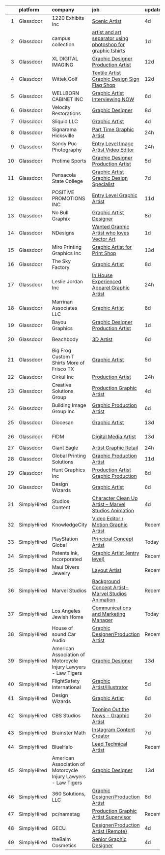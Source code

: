 

|    | platform    | company                                                        | job                                                                                                                                                                                                                                                                                                                                                                                                                                                                                                                                                                                                                                                                                                                                                                                                                                                                                                                                                                     | update_time   | location              |
|---:|:------------|:---------------------------------------------------------------|:------------------------------------------------------------------------------------------------------------------------------------------------------------------------------------------------------------------------------------------------------------------------------------------------------------------------------------------------------------------------------------------------------------------------------------------------------------------------------------------------------------------------------------------------------------------------------------------------------------------------------------------------------------------------------------------------------------------------------------------------------------------------------------------------------------------------------------------------------------------------------------------------------------------------------------------------------------------------|:--------------|:----------------------|
|  1 | Glassdoor   | 1220 Exhibits  Inc                                             | [Scenic Artist](https://www.glassdoor.com/partner/jobListing.htm?pos=105&ao=1110586&s=58&guid=000001823e6f36168959baff56e34af0&src=GD_JOB_AD&t=SR&vt=w&ea=1&cs=1_92955462&cb=1658904852313&jobListingId=1008023121296&cpc=E1C104E4DB0A9973&jrtk=3-0-1g8v6udhjkblg801-1g8v6udi2i3bg800-15527922810f0492--6NYlbfkN0C2ruSLbldHgJRxGqX58M4ekFWuaOJ1Xy3nZgzYPyc2K5DCdI3untnDGzvEr169cKZNgMJW2ztroVJfj03lEsLmzORnLC1o3jre0oAlCk2y7HVDXlcgyXFeh6MGMvw3-WDSZHbEiaj46qFxEGUDuNrlCJBxxVOXR4s51v1ewCrwASw4ewkWnoPMfk9Yo3QkYsG0lEkR2ktZFc4CmhXArCr0uybYpJ0XmHVb2jNQWs_BhCr2NeosvqWHXf8LQDDs4-SjBUKJFT4imWu92TA01v11lxFdYFDs0sXGZ2G61kuRcuIKvcpLX4fceTgw5Q8vY3xGLJB9Y_98sRbTjNS_VFz92GY7jaP5a4WjBaG6X8nQZHyEsLjw38cewRGIPdXXTsKvu0n1OLuRDOlxIjWGz5g-Va9t-FEJA04HcEKwcNbYrwWdw_f-UJPesVl_qlX3dW3lw4TkYqJTTvB7veTwKEYuoEQh2_g_cEAyyu63ne_cPFs3ztpFUKE7a5nRKRLMMzjDEqxrQ6MEgw%3D%3D)                                                                                                    | 4d            | Nashville, TN         |
|  2 | Glassdoor   | campus collection                                              | [artist and art separator using photoshop for graphic tshirts](https://www.glassdoor.com/partner/jobListing.htm?pos=103&ao=1110586&s=58&guid=000001823e6f36168959baff56e34af0&src=GD_JOB_AD&t=SR&vt=w&ea=1&cs=1_ba2fe33e&cb=1658904852313&jobListingId=1008028003637&cpc=AA718BBA0476CE1A&jrtk=3-0-1g8v6udhjkblg801-1g8v6udi2i3bg800-d4018cb8967e7616--6NYlbfkN0D_KRozbKJx95I3LRYgbj09bqBDFeyQG4s8tCOB31p2DKR8OquZkFhYhr6JPNjHJxJXQ1nHWiNwZl0wvBNuGrht47-g3nLNPRRE3RiYdYVj_HHtjqeRQ5wTUEy6vBwOuqC9KdysNXeXV_TdME3z0Qcgsukj1z8Fn4wW69AHHFbK1u6jPXwXNnjLMMUeqU8_-6fcN-cIIDnJvcImx2hEQvNEaqNhkAA-vKTl5Q_UD8Pi3NSuOfjZ3Kf-vLcVQn-QRov1N3GrW3Zw1S2wNGRz01njQhQBpU5qML00NpLFoJxJruXZKrWOdxfcc9RFqmCh4bwOqJfedre6jii651iU7vIU0NfpI6bkk8Wl54vbp5QldeXcjLnBuTd4ZtHv6viFtrOvaRyLYevQRKzy93prVShvmNWG2e8J6ZK50JegnDZWPO-6K-XeJsi9XOTeEizAXRhe_RPuGTcumLEU4DnuIWpJ3GswIk0fUVJlDzh1t2H4e07KWZcYsSgNfQfCb6pJtTATbCakvxOWRQ%3D%3D)                                                     | 1d            | Tuscaloosa, AL        |
|  3 | Glassdoor   | XL DIGITAL IMAGING                                             | [Graphic Designer Production Artist](https://www.glassdoor.com/partner/jobListing.htm?pos=117&ao=1110586&s=58&guid=000001823e6f36168959baff56e34af0&src=GD_JOB_AD&t=SR&vt=w&ea=1&cs=1_282e0a3b&cb=1658904852316&jobListingId=1008005402147&cpc=F0881FB4B112A732&jrtk=3-0-1g8v6udhjkblg801-1g8v6udi2i3bg800-0879dd7db182a19e--6NYlbfkN0CPEiJEzZq4I_K6S6Q9VC1QMfIsI0INZ1UYi7vjgDL48do-bvsq3-GM81kkpvxJBlr2Dr1XOpgQrMJ1O75Q2NGHSCZSJQCmA16Y2qO9eqyn7iI0WtSjTxOz3PkRvBy1vdzXxJ0W-8lX3J2X4Ui8_em1_En00wuKqZ27HdpNPjDkdtLo6AgdXN3JfGFEHoHBxdvrpicLTTk0S983OdtgJQk4cOENchLolEE3JwTEDWzdcLFzeUjZenpgYFa71zzYJbEzGkEkaSPJsDM07DM-GtF4VEKET_9hgGixbzjcU6qeU8YaAS6Ho4zKmzt8s1vpL1c4CPZnQjO8cpahRPZG1ln5tuOJu2kQTJlbi_85NmoI7o0GkjQ1IDTkTWwS-XOqjfU_9NUe-FDUVK9MCWRuCM-YJZTqSADTsa5rfc_OAiRQEWu3yP7dZwpf97MGhCvxF0a401DhXOBu6o5xWOTztIKRuU2T6vzbdksmLX4HUP_FjkyD9oRPId8082cyma6-JNKwtqHDoMhCat5NAscxCacl)                                                                           | 12d           | Dallas, TX            |
|  4 | Glassdoor   | Wittek Golf                                                    | [Textile Artist Graphic Design Sign   Flag Shop](https://www.glassdoor.com/partner/jobListing.htm?pos=107&ao=1110586&s=58&guid=000001823e6f36168959baff56e34af0&src=GD_JOB_AD&t=SR&vt=w&ea=1&cs=1_29ccf2b2&cb=1658904852314&jobListingId=1008005831387&cpc=82ABD2B5CEB98952&jrtk=3-0-1g8v6udhjkblg801-1g8v6udi2i3bg800-992c8723777ec5b9--6NYlbfkN0Af7IH--f52cTUDwFMUanxXcd3NiV5wYJyzlyk1G5yREYcHNsx28vaP4liTQMowwOTqf-Kc5sDHJNBP5Kzoire-XtBzx2UkO3FQlxOWSrJ5L1Zhli1IYJ_z_bRkPwZFVhPCdaTcxDWWq3jbHsMrRu-fwSaRlR4Kp23XxZBbG4Q3-ohDZhSnED3JO-G7Fe4AZ_FIfPB69MndbpT2nPS60gki0G5C9HaXvSOX_QnlrP7bwDkHdpvo7JTBtq7JRZHBpa6taFxkwoqWHIzAPWPbu44YzEQ1mxoXbQpKlG-hECT0tP-efWe7sFDdZI3QSL6Xk7Qf0ZsoZZN_kv_QXOhpjXZktkN_gP3VwXKLUOyuNVCkxqFj1ZTWxymtCqbciVTP67N9nZlh99Y1DHInwATBLarVBrgqee3wqODZbY-ZHI1-kWQGFnEY9JY18nb7Z5Txe4pg0PJ3m5B-jgN15U0N80EcgKegIKYjuOpGIEunUCluxFaFOkG-bUwS71PzajEYWeniXb6Io2Lw_ZkhrYMn8TrWWyDZtm1o6qU%3D)                                                 | 12d           | Elk Grove Village, IL |
|  5 | Glassdoor   | WELLBORN CABINET  INC                                          | [Graphic Artist   Interviewing NOW](https://www.glassdoor.com/partner/jobListing.htm?pos=124&ao=1110586&s=58&guid=000001823e6f36168959baff56e34af0&src=GD_JOB_AD&t=SR&vt=w&ea=1&cs=1_e4f2d441&cb=1658904852317&jobListingId=1008017552221&cpc=9DC6E4D8324653EE&jrtk=3-0-1g8v6udhjkblg801-1g8v6udi2i3bg800-1847472463b781df--6NYlbfkN0AhkjNy_Xj15MaJT8SEVZ_cPLF5-iMt0WSLYnUgPquIKLZkf64LcCBhO6pe0Zxwsq0rnfcOMMPAOY6gpFHejSFos_A6OgFD4Epv7rL0UYgr051P9GyongRzFBdFh3SYtAfD8y0NmFOv44G4sCE4xzsWaLGOJQ25YJOiIhw5bp2r7gOF3HK9pQdhR1fpmSD2NU8oY91EbmJV5vBZCBpdXsQLoPJ_WvSPMMZ7W3ILp2J9GytLallvHEduyQMLIgD6hPV65nbFCNUJ7Yv2zrmwOAGredReDExbgNVJBvdDG6or0300qkgylgJI3S4Qiwd7lG-2x-0rTMowvkYmL9MCjnlodegTItjhJLfii1j0u3eUAboG9zM-JYLtkPz5hwZba1CSVlo4SmwdTbYPwvxhFM937wmG4MRZum8HXqkkYbyWDbr8ORoAUC8czp2DbGIQdTw4KMCIXy-ASZLA35mbXdpHVmifL_nQsLJ_vxJ_WmS6zZgOusq-itdrnAboE-dVUP2IQZ8F-zXQ7Q%3D%3D)                                                                                | 6d            | Ashland, AL           |
|  6 | Glassdoor   | Velocity Restorations                                          | [Graphic Designer](https://www.glassdoor.com/partner/jobListing.htm?pos=126&ao=1110586&s=58&guid=000001823e6f36168959baff56e34af0&src=GD_JOB_AD&t=SR&vt=w&ea=1&cs=1_a6f22306&cb=1658904852317&jobListingId=1008013188084&cpc=C0FAF87ADD587446&jrtk=3-0-1g8v6udhjkblg801-1g8v6udi2i3bg800-718879dd498138ae--6NYlbfkN0AN77IQYG4qNB0SF0w9dx5AeT6p643ab1gAjaH6HGqssSTiJOziOUFQx-rkxQ2Qw5ZqiSzp86OiE4exoQJyMO2XAhdwGS-oqOCs2Pc9WhbFBAFnax7egHdK2Ha3IMrKVKM9fone8Cqh9ipemaNtng3ZfSxjancQh_XMC3MbpMmbdAtvXX8pZwUythVfsb4jJZ9c8ZAbfFfZLHzJgDTy8Osebd2DhpqpVORJbaDeQr-UC11hCQpygVPQKmxSjiwvco9b3OvRl-tXhn2SKILhAU2cy1j674Y9P4uVH6AF_dtRa_RIp4GE1-Iqrj1555ZweVpnPe8ale1mEN5l7oVELL6KSeFT4HxhfAWumn3kALagwfwuaUn6UE8kjutZy5EUwwttfXW4bbk4jEL9mz5utfmYwDdvZTU683Cqi0LRnTCNyXojKara1AKQzWvywjVr7RF0fgCM6WHwVQXzvrOLGheMe__DnSUii9nazAxZZG3a4z4z6YMMDdGDzjwpBNWBjvD2n4-0KNu3s9-QM4W_hHLzaXTAbcS4ODIJ7GsaBUoabym9KtMZ4In20-6tAQMlOCVBz8NXwOoGYk9qL3EvObuJC3CG9hOBo8FxQCZGZWwvwA%3D%3D) | 8d            | Cantonment, FL        |
|  7 | Glassdoor   | Sliquid  LLC                                                   | [Graphic Artist](https://www.glassdoor.com/partner/jobListing.htm?pos=111&ao=1110586&s=58&guid=000001823e6f36168959baff56e34af0&src=GD_JOB_AD&t=SR&vt=w&ea=1&cs=1_ce31d2d5&cb=1658904852315&jobListingId=1008022929441&cpc=4F748F1840550ABC&jrtk=3-0-1g8v6udhjkblg801-1g8v6udi2i3bg800-49c4cd4ee58b5291--6NYlbfkN0AxL4XJCSIpkSFElQoc1KUzmDHVTJiB4qhk3U5zkziJ5O5ZdAoPxm96k4FNah-_rkoB47EePcl73HgMX4DaSvPRfcoDCXeADc75_40atIoZkpNTCI-SrSYYv30JtvxfoJa5kgHsPbEmQm9xe2-lDg0DfBzpb2Q1rWsJ30z-iIgCETE1qxe0yNM0ZOuXiQz3P6wPxgiQXtF8ic02o9GNKoOn7tZ51UNhgZEABKRf0izYlxij0IMaDzENzpasibBPLAfl2VaQsJ9vt1-UMq9vIDROPK08ZdfOuuPBuRZ30uTXpAniqug2XsQ50-xK0_YcBjMJPNjJ2a17RBOvfr_PPaBpE1Aff5olXb2VF7WA5Ca_MO7EJ7nYlqae5WkC4Enl8g2Nul96EuINgMSKKC8Ijv-WIfqpHP-MEd8j0_xSyQjyjoAZydKGt0XWRhQnHiMmnoxaflLbpTJeqDKQ8go-2n3IQTSwY1xe3q1sCnjm1vmbTbhX-GXFuIYY)                                                                                                                               | 4d            | Dallas, TX            |
|  8 | Glassdoor   | Signarama Hicksville                                           | [Part Time Graphic Artist](https://www.glassdoor.com/partner/jobListing.htm?pos=108&ao=1110586&s=58&guid=000001823e6f36168959baff56e34af0&src=GD_JOB_AD&t=SR&vt=w&ea=1&cs=1_ceb062af&cb=1658904852314&jobListingId=1008030878739&cpc=C891152315FA1AD8&jrtk=3-0-1g8v6udhjkblg801-1g8v6udi2i3bg800-c93e7d024d529b50--6NYlbfkN0BHIfC1zsKGIu0R3teaIu8liT7fbRNLaQeDQfcPJweUK9FtGyWMTNeD2LO0WVMMVCNy5aiDBwv7OHdWO0iLy4HsR_uRmgVgAfcclMtNUZL5QOK1eTiWPf3boEF5YrKNm5S1C4I3NBzqQXsPCj0kD1w_6R4GNE5z8Kmnj-IpUhpsCY-3aDWFfuq36sxQ6tUaZDkw69Av_Te7eir51rZVQiCycvhGFoAdr6W5PHvaXNZbN39IHDEMjHc5o7oFhCK7upqnzr15aQ6_mgOk9zQHaJ_3QEGXBuv9iMmKgyVprB6-TX7dziqWL-0K7ZPHy4wZVZRBY9IllNh_3mE3wAiAjPZEz2k6ZkJzWlCp7pAfwVdfxhX7JSJeENvLDf8KATtO1UBghWqsEpn4u9U4n1qwOnV3PicVzgaiti9wG5a8IOz6KnUQNW5GUcg0HpREOqmNRzqPF6et-kP3-56OcVA6O_oZIppB3V-3Eet6rUHNRJoMh2LLz4fLzANgDWGfkBEPlcc%3D)                                                                                                       | 24h           | Hicksville, NY        |
|  9 | Glassdoor   | Sandy Puc  Photography                                         | [Entry Level Image Artist Video Editor](https://www.glassdoor.com/partner/jobListing.htm?pos=130&ao=1110586&s=58&guid=000001823e6f36168959baff56e34af0&src=GD_JOB_AD&t=SR&vt=w&ea=1&cs=1_d7e3d096&cb=1658904852318&jobListingId=1008031542121&cpc=292036AD7E8A5303&jrtk=3-0-1g8v6udhjkblg801-1g8v6udi2i3bg800-fee11a9c34a0b340--6NYlbfkN0Bed-euLgi4kzUR4mhsgCGb-FqAb698fJtRsaZ5OcdCCGRWqDQmMldGfUy6X2u_qShbxITICLrFC34i3N5c6l1khGdgI8XyNf9d6aTJbdpHW6KXruh36LERFdZOrOMtMnCbBtSrDFqd3mskHXOaeWGXCEGyb-Hc9j-Pdr6OHPo2OgV3_5AscElHLAhT9UoZBl-RdjLrvkhq75YaDn9wnDjHe5AFYJJATTy9HPDpTu7BezXadxWz9bK8o-KGXa_BWqx3KOLKGnum2GjMCFeA9aSBtb57IR4RQKuaoFQ9cm5dSwHe3DIGOR2BM23iVPjeiiYNuKt0j_IVtPsEKrX9pj9BBM56HKlo71tWBxSENtEtxcNfLwgrtZtcA9OwdAQPyyLWqBJF9iNKIkscl-xprREbDLDtbhA1MvKzArRgjZ_ow3AaUBJUZMS04cS3F36qGBTVfyyuIBCjeDp5lofbXimFnd0v5bvew3F7FBF-lXTw_YejyMARmRVAP3eb8Ic6DeQ%3D)                                                                                          | 24h           | Littleton, CO         |
| 10 | Glassdoor   | Protime Sports                                                 | [Graphic Designer Production Artist](https://www.glassdoor.com/partner/jobListing.htm?pos=115&ao=1110586&s=58&guid=000001823e6f36168959baff56e34af0&src=GD_JOB_AD&t=SR&vt=w&ea=1&cs=1_0467bc07&cb=1658904852315&jobListingId=1008020644097&cpc=A0637F14311B9419&jrtk=3-0-1g8v6udhjkblg801-1g8v6udi2i3bg800-00b6188497aa4cc8--6NYlbfkN0CwiEwbdmvrVHvHW9d9F7SLtR4mLhmH1TiQoWvCTvHixmtSb8Z0WEK163ntr0nASGL_3cy9EsOlYaKnkUuzWlFS9tZ4AhvxdTRGqHeDHsVBef5n3ZXfzk5qIW1FWT3XF1scCRN63PjpAeJ-QmwnmWYXuT8DkwcE3NA_MLZ2DichtE8urJGhsO_TxswY32EmDBSvj2F_xOqRFSlJOq96kkCnglr9E1ZKc138-0f7dqwWmC4LBWJ1ePmn-pyVkG9FvxkC6VztEO9vzyxWZe8LOuRyLVpbWgj7KHq468NGjvM4P8zORRDFmoAllDUFAQt5VuTPl-hYG-5aZtiDEmKJzrksr9jMFT9utMaYU48HSWnPXZS6BKUuHqsQCRQOy0eY3EiqCuHe3jxNh4Bp5zl8EcC5nF4Uy1tAqmR4mAMIb2G3Rp2YMh0INgBYtsuAL2OK22QpstMf_Xyfr90TIv6-R0P8MmjsjqhrzWrfVNeK6x24wCQWObY64xt7Z6MEVNEn9sU9HDEL_otaVg%3D%3D)                                                                               | 5d            | Seattle, WA           |
| 11 | Glassdoor   | Pensacola State College                                        | [Graphic Artist   Graphic Design Specialist](https://www.glassdoor.com/partner/jobListing.htm?pos=112&ao=1110586&s=58&guid=000001823e6f36168959baff56e34af0&src=GD_JOB_AD&t=SR&vt=w&ea=1&cs=1_11a15b8d&cb=1658904852315&jobListingId=1008014269685&cpc=0C1A14C72F2C651E&jrtk=3-0-1g8v6udhjkblg801-1g8v6udi2i3bg800-f0a499c2a47508f8--6NYlbfkN0BrQ8kbDnA2Z24IGF5ZG6_ba3EmzzgM2IByfSEm5EJYdRvdefjw2PHzO3jIGd80qrPymbHMT2xt26xqXg161hnhkti5W8F64xMTWgUKiuaIhZ9uaed2qMO7ctb3qkPBnA_0fHMXGzXX9kVtfekH3bd9gra8Ck6AcIO6Yn0-Sk9Na_nh6KekC0NEJyFfEKPSt8vrgGVg1qmnvZscUdEaWNgfn2151vNYxHUyRmP2YIWaXl3nMVjHKZ-KMjNu21sQiLvNzlwhlYebXlwgvKTL9HZq8_3KX8BuI6c-CdFmwfkZsOkdZFL8y-tSyXC6uofGQ1L4kDXVZU0HtTX2vcZ2M-Q1kxkDGrFGvYUlF018Y8r4ThkU-xhIXMH5nnLNAI5GQgLrOTu_MHNuAdc2r3x2ATFukGOvVYTZOqSxLAhi5TLw6poLxOHqQkD_7efqWX6J6_myIdd9XWkeLoHG2imjIcoyJ3NXVd41HahIiVbnYvhpqtpDqWK3kneJN0R5hGfp_qyyOzk1dQNeda32ciPA55LB1uaGys-LBkc%3D)                                                     | 7d            | Pensacola, FL         |
| 12 | Glassdoor   | POSITIVE PROMOTIONS INC                                        | [Entry Level Graphic Artist](https://www.glassdoor.com/partner/jobListing.htm?pos=114&ao=1110586&s=58&guid=000001823e6f36168959baff56e34af0&src=GD_JOB_AD&t=SR&vt=w&ea=1&cs=1_629360e9&cb=1658904852315&jobListingId=1008008432789&cpc=FF950A86FEA5DF54&jrtk=3-0-1g8v6udhjkblg801-1g8v6udi2i3bg800-98b47749266ed3dc--6NYlbfkN0BxkLIcfe0oqaYINownie861a0BJtkzmJW-WyGv8J0JYLPI_pkCjhnMU2Sahv1K28tUy9OoKNHnn_mzEpIJ1ihvUIFFwpimNg8RAwffIBIg8QHjMblIN2KKLIvsHVW-qDud3XsDEpPRfXwXkVIrxTj7pZAuN6-DFQNeXQ4AzUle0ydCJGPmBxMIK6VFk5NWnXuYuxehjmvalClSN4zAxieUM4-4diYtRvDDbAakUqYgOGwX5sL4pjkDqHZdtXwwlin8UB2yYbRTR_u-o6pZe1McKB1NDU736_qDEF09d3NwlAzEVcCkrARKYHdj6LJGGCZjWLGzPYmPH_bP4xcdLvhF-TIsMSbJkZ-_oE9_0Yg3X3WAuLHl0nFoE2o8rKzlqbODYNaRa05FS5rdpb9eUgkqo5DaEMGeOhs61E_iTCc866atEsepcMW7p6Qz8CW7HLL2g9--o1RaFmrybCEAZkxyuECYO5sE67_j14r0GFfs0KBBkdvwIFti2_Mokf-5zwx4bdW9s3Sqyg%3D%3D)                                                                                       | 11d           | Hauppauge, NY         |
| 13 | Glassdoor   | No Bull Graphix                                                | [Graphic Artist Designer](https://www.glassdoor.com/partner/jobListing.htm?pos=121&ao=1110586&s=58&guid=000001823e6f36168959baff56e34af0&src=GD_JOB_AD&t=SR&vt=w&ea=1&cs=1_4fc0cb31&cb=1658904852317&jobListingId=1008013155811&cpc=71D4EE06E32D485A&jrtk=3-0-1g8v6udhjkblg801-1g8v6udi2i3bg800-9280b467050f7008--6NYlbfkN0DdNONLqhA8z6QrX6vw37qu8cGScUjPKwqVQr3YAsb4-4kNYp2ihaw9pBTfR2Pr2sOjS3SbW9jIWRlbSodcjy2t83u5O3sx0CEEPNChaDPmX3BWGu-dPAMc1e2b03vahfsbiIjslEMBDhVUpUEvOAimc2ly-RhUZVTfzVinDTToCsPIgaH4_M73nQuWTWTXsk9yvuib8xNdtjFwnGzpXg_YiMJJtVDTbzDKyeTe049mLr400hkuKCQMbwow9RJyxxux11l5WI4s7VdCLnMzY2-5_fiSJo8l95ePdj-fX0Ih8ujJys-MTeuPiFvVHIjbNfI1A18bIyZsKxyC_EnW3BGAVrHgWJf6aH6tcZpuM1mmc6hfPbxk2sI8PV_buKiLOw75U4HJea2uX452WKp8qj1kAXLinoVXbLF3FddQM2mqiFvrVTlLqy8by7thwNcPETYI2kk0qoeputEgzONkqlw_QyRYnjBdlaifK-qDp71za0czm6uG6sOFeJEbwgYXf6g%3D)                                                                                                        | 8d            | Pinconning, MI        |
| 14 | Glassdoor   | NDesigns                                                       | [Wanted  Graphic Artist who loves Vector Art ](https://www.glassdoor.com/partner/jobListing.htm?pos=109&ao=1110586&s=58&guid=000001823e6f36168959baff56e34af0&src=GD_JOB_AD&t=SR&vt=w&ea=1&cs=1_b7234a81&cb=1658904852314&jobListingId=1008029027241&cpc=87A0A889578C8297&jrtk=3-0-1g8v6udhjkblg801-1g8v6udi2i3bg800-01ac7299bbf39c59--6NYlbfkN0CKNvdBtBh9SnuMcnkEvhJOJZTsmZHyY3ybnWicrfIHv2ctrShcr292ywjOo4MEJ9w4LDbovMi0cXseOAAd1GZ8-iBhoyRdUrsheRRsQ6QGixFEFLWYOGQR7hJWWUblkmmcLTrrRkMAZzjVIcZKoKnGymPPD6RZmleFwERLGWW_nNbdnwhNRPOZWXAUbLzqOIUdN4RqutSTKOx87Zfg6Pbui83EC6-KsaZfKzMJ0rd3B4pLyHJ0cq0z_-cBqwKFnoEFnkTr00zcwi7-s7Tb_3hWnH4zLvoPDzGx3cQqaGkkm5LMgnpDGZ1c4VX-gkoFNE5BhwhIXVdmq_5ZPT4vZG-HnrBrhRKoun3R0EWMe20wuA0FHwMkG4MNW8wtbgUEkq80n-Kwqygexwwh89s9kAordpOoUT4mxykFJ5WTkrmGFvZKFWLcRiIe8N8FB629ko6YWV_8sNh40PJJXZ3nyO6ihYbDVsH0kguI7Mm6sc-JwhFp6lv831gWa__F5XQMlQs%3D)                                                                                   | 1d            | Fayetteville, TN      |
| 15 | Glassdoor   | Miro Printing   Graphics  Inc                                  | [Graphic Artist for Print Shop](https://www.glassdoor.com/partner/jobListing.htm?pos=125&ao=1110586&s=58&guid=000001823e6f36168959baff56e34af0&src=GD_JOB_AD&t=SR&vt=w&ea=1&cs=1_cb4edd41&cb=1658904852317&jobListingId=1008003854812&cpc=8A48E7D5890B96AC&jrtk=3-0-1g8v6udhjkblg801-1g8v6udi2i3bg800-9b308361880fb345--6NYlbfkN0ASengVqiwM8dEeVIsxgwk2tMAcv6wZZlNtE4BYC8cWqI6DIh6MAS-gLEo-FOBTI0tFhbI4F9yYG9mKyL2iDnwPhnqAYNQJLYF7QMq90shvXZ-DgfrzRnkD3Uvq_THNZlJlqf7YZ9voPiC-oenKZxvj0YsvpjqHjQnOk8G0A0jto5Apq6n4AACle8DbCx7_hDJe3w4Vpq3DRMrSpCJpLGXfM-S1jruGsK5hYImtv3flukICb_w2gL7hsDk-tEw9g9hm-QvHoK_4cC5OfHPSOCQ-TilzOKmhyrDqYp8UcFie-LGp6_54H-uHYbNXLoYWHjhr9V2ipvuXkSb1v8BvhhK355CbEGrkFdGK6_E1SYYoG28XA4ZO7V6d2T-PdTULIbAC2j39SCWXZVLpP4DK-JRF6mNOdPrh9OxvoGZjwlwQAN4pgRpGkHC4WkpVhKzry9nxTOeIcgXNMpZQi4vm_uUQmBM817_0Nv81xraGuo0nexZSVxDdQi7QLTyaMD28ZO3eKbxb0ul4pA%3D%3D)                                                                                    | 13d           | Hackensack, NJ        |
| 16 | Glassdoor   | The Sky Factory                                                | [Graphic Artist](https://www.glassdoor.com/partner/jobListing.htm?pos=104&ao=1110586&s=58&guid=000001823e6f36168959baff56e34af0&src=GD_JOB_AD&t=SR&vt=w&ea=1&cs=1_4485c893&cb=1658904852313&jobListingId=1008012115810&cpc=8638028904E281F4&jrtk=3-0-1g8v6udhjkblg801-1g8v6udi2i3bg800-a8fdf294f412da8f--6NYlbfkN0DAwgduWqBP7ymGN-lTADpinz2i-23XbRAyg5ywqS-MDfYRIU0B2snNffV8zPMQCFOZ0MTHs0A7nnEaV8Ga8q_wflRm0RZO1nrMvg8SvKunCLEycFigDJzZfxZwP0_gCkx2HGyx2T8eL3q4LFQAj4e2yXr80ACd2HnLvr3huSOpUimef9Pp0o4pVsU9ocDHI-7rU3UtVlDTcSZXhvrFatS82xn38GjGEWGr8dYR6XuWKQIDXV9mA_AICHt9oSCET_wtH_lSU_cME584A40ZGZPdDIZUME5deqQlnYsH4njI6jqEzz9u9fLcmhjerA3e6UgYUvJUgeEZ4gTJR-LUvMduWMU-B3qvsDR6u-exJOjI4FpL6fqaTlBC6vzg6Z1_WeGfKFA2BQwdBFtmDX3LZivLEF1Xv5rw8AdlWCdrXOBZS5We_yS7ufiCJvK_jBenDcfCC6vPe6q4JJ_87JV-ImSowiIh3MOJGdPiPeUehNPwwDLVV_ZzG2ceP2CDGhHlkbM%3D)                                                                                                                 | 8d            | Fairfield, IA         |
| 17 | Glassdoor   | Leslie Jordan  Inc                                             | [In House Experienced Apparel Graphic Artist](https://www.glassdoor.com/partner/jobListing.htm?pos=113&ao=1110586&s=58&guid=000001823e6f36168959baff56e34af0&src=GD_JOB_AD&t=SR&vt=w&ea=1&cs=1_fdb07b64&cb=1658904852315&jobListingId=1008031977354&cpc=9C4F014304452074&jrtk=3-0-1g8v6udhjkblg801-1g8v6udi2i3bg800-3c8ebc2fe45341fd--6NYlbfkN0BjoK_QC2S_YpBDi5nZ4ph4_ooB1vUlE0YOD884yhZ5WrrFWwyUlQnClRwg1ByDlVDosu1O1z2OJii9H_oZtDksFDYQMy3HMMhHQ5WLM2mW7m3Mdhxfk5H-r1B3FaoUzSXxv9_isEVoZT501XpptOAWjayWXyvm9YaqXWD3ENUddIbMnObRRf1dT7Gcv19MT2w0xvruoZTOmo6_KgvgwhOWc5m8AYDqKeD5sJt_CjGNHIa39HwiCe9HiebRHXpgwSJO2uRvYuAfXuqG5XrppgFn9Z70RgwmZgUdtvkr5tcdd9ggLcAGPMFyKDSXPNsc1fg3Io7Kwrk5EwL8xa3g9UkvlRnP4_2OzLZg-TpnnXxdI0rGvsTFF3YP3MMItVvb7yzC4VXz7hNl91Nq6DzDaWf9TcAk1COiixWyCY2ZZt1dijBPGScw8UY4jQTRn2jG1Y8x7VgAeW0mtqj22XU1utvAQQO06s_xQb8mLS-zKyaGaXn6o-We8cVUBPisqlnwSWg%3D)                                                                                    | 24h           | Portland, OR          |
| 18 | Glassdoor   | Marrinan   Associates  LLC                                     | [Graphic Artist](https://www.glassdoor.com/partner/jobListing.htm?pos=102&ao=1110586&s=58&guid=000001823e6f36168959baff56e34af0&src=GD_JOB_AD&t=SR&vt=w&ea=1&cs=1_3e753dae&cb=1658904852313&jobListingId=1008012020160&cpc=2C031D2D3FF29DE7&jrtk=3-0-1g8v6udhjkblg801-1g8v6udi2i3bg800-d0d3145089aec4e2--6NYlbfkN0DzaDHVbxJ-LJZej0v9fk4K-FwNocoxjQ_zxp68kPBvcgR9UG8IK_m_cyK7bRibnjp2ZeZUK7QwJwDsLm-I7t4pQC942T1US4nsZiv1UkpE5yWyI44klmBesQxSm8EyHN-tlhE2QJaoO_1-1QZVqzIvIo-NqbOSGGZYATFrEbFbzGARjqiOJyO00RW8TmvCwvuhofXj7YhYGkIx7NCVslQ8gGLAWynDsuRMCP2W-8LWH-QvHzoZiH_BqAHODWmB4Usut7N0OBqU31Qj_TJADxrauwsTgO4eTvmR5xMYkQet-k2H590tMdVX-tuQ3Y3IKxyMslqkI2IUGG0A0uIrp6OlBhsk0FNN6lbrg30N8LlxQGdxZnYBtLUZ5FoKLa2PFmShlNHEHUu3u0w8XNZd3Y8b5GUTBAKnPMMVEjHoILY6LZuXuynpXFiCSDILDlHkCBCCBWlZrVciX0T6WdF0h8nyvy1IiRndO_hCI87wDbYVaiTacbVLJUwrjdrQ2p-SksI%3D)                                                                                                                 | 8d            | North Kingstown, RI   |
| 19 | Glassdoor   | Bayou Graphics                                                 | [Graphic Designer Production Artist](https://www.glassdoor.com/partner/jobListing.htm?pos=127&ao=1110586&s=58&guid=000001823e6f36168959baff56e34af0&src=GD_JOB_AD&t=SR&vt=w&ea=1&cs=1_fa922712&cb=1658904852317&jobListingId=1008029152742&cpc=C19BE7EA145E205E&jrtk=3-0-1g8v6udhjkblg801-1g8v6udi2i3bg800-2a3747a287e42025--6NYlbfkN0ACTeRvGRFS6hadW-07x_K1RnsIE8OdH4tufuZ5eRAiXjEXEFX9SmNewjNiA0gz2ThUVXboBL-bOK9CYFdIvOdFFp9SORxUDi3IaSLbVFn-_jWwS2ZuOuZH1MmuqWT9ucLvrFgRTQqqVV__u_4GT89FEB68cKsp406YUpEFmcBtAxZlLM1gStfF0bzorfMYYYfQjFQ0zYUBQKC9mWWaUVSb7P-Kp_oAVSCKpxwf0-x8DilsuR9XJSb16srlfHuOyJv_bWqPgRRUvEL3VNxtz7RbSC2SgdPAg9UIPIkhOAnirtUqQz-a_N2zzGoLoegsDpCXPtRFohO_IM7mV9IYHLJfjzDJbin6b382Ozt6T1mXVi7_-uDBYKngl3318E66DVpl9JdKDP3V1brq87CkVOuXF99ZuRwO8hTrUdcdS5_BuadIs7ac-pClIfxNOYsSkvFbs7DMAkW9ZMrmJJb4h9ln_83MPfRf1xYvp36W550qJ5H6Fes7HSul6Lfs8i63vgk%3D)                                                                                             | 1d            | Houston, TX           |
| 20 | Glassdoor   | Beachbody                                                      | [3D Artist](https://www.glassdoor.com/partner/jobListing.htm?pos=120&ao=1110586&s=58&guid=000001823e6f36168959baff56e34af0&src=GD_JOB_AD&t=SR&vt=w&ea=1&cs=1_62fce758&cb=1658904852316&jobListingId=1008017613559&cpc=9C2286EA3771AAF6&jrtk=3-0-1g8v6udhjkblg801-1g8v6udi2i3bg800-97948771769694eb--6NYlbfkN0Al2hlF_s5GYOO9nq8WXaG6bym1zLAFkgBiQUiSvvwQ1eB6-y51zXSOiv4jFipYNEk3o6xb7vYLb3xPtH5GNMOT2t1k4NcIqnDUKxKHUJlCrf2FMy-tgKmoKFdjlzPrt7mb-E3DBigtVTo9RI2zhp5w0Y9b1GedRam6Uz0fYj2n3OXFO0L18AQHZXw6Ui1l-84HQmH-R6VXrfn49-20KTSVeBNPE0kMVsJYN8QJOBnPpjk7lz-NjC66EQJoApD2IyPLfSkkMx1USILOnKz1CJme3Sxjre92vanS1OFan7vOuHNtWfQN9Q8JPGw0sZlHtngUFFDEeogchbIQMAUkXEHpXbE80l-3_Jw2bQLcWzg2rRn9LuzBGoymA-Hap85UgAQ2Pz9mxrLyTN9vlXOiFghxIVU-dEd2SLn_Mc_JV9I--93QNoaG9V5DsDbq4sYQL7NWXGevsxv_z-pbqSeLDQ0PWun0Z2qlXvdKTecLJS5uyg%3D%3D)                                                                                                                                        | 6d            | Van Nuys, CA          |
| 21 | Glassdoor   | Big Frog Custom T Shirts   More of Frisco  TX                  | [Graphic Artist](https://www.glassdoor.com/partner/jobListing.htm?pos=118&ao=1110586&s=58&guid=000001823e6f36168959baff56e34af0&src=GD_JOB_AD&t=SR&vt=w&ea=1&cs=1_862cb4e9&cb=1658904852316&jobListingId=1008019815158&cpc=280AB1FAEDD8D536&jrtk=3-0-1g8v6udhjkblg801-1g8v6udi2i3bg800-247dde80f9cb8d9d--6NYlbfkN0BbEMRzxOAj7U_Km12dvMdOEaGriC2aJmzcsxZ0lI8PoDqpTS3i7nQT76Ns5hc5v-2F8sg72g5vT111xF1Q-AC8I9lQp-RFIwszoDOWnsrAohromd7fuuS6u_F9NYYsWbWzEwNdKB7M8-cPczDWjGI6ZraeDWWB6Wegv9aUT1h3YBHNIU990MU3SZY4DNCS5_RnkaVaH4B3gxzbmI8ajYUG5zWgbMmwZpYMxIXSw420ezBh5zqF9iBx18lY04_yfT7LnxkkdFDnosI711xcM2evE6ReCVCGgzITGKtNpxT3-B0ZD9aeQqqapoMp3JoKaGilWMHCwKGHnJC7UiWBsnIVPohMyE68wOzkMyNgCdNXQSIjcgt12ugB0a8XJwvxz1ojEdxOPBErRdfRq86BM87NmrV44-lVOaNRkFr_Ef3nRCN7Eo7WcH-vfCWqojiNKfflzJoLXnKa4GboBsfpODog69YDXI02S9cNmYm750NyQYkpWrw-zC7f)                                                                                                                               | 5d            | Frisco, TX            |
| 22 | Glassdoor   | Cirkul  Inc                                                    | [Production Artist](https://www.glassdoor.com/partner/jobListing.htm?pos=106&ao=1110586&s=58&guid=000001823e6f36168959baff56e34af0&src=GD_JOB_AD&t=SR&vt=w&ea=1&cs=1_cfcc1fad&cb=1658904852313&jobListingId=1008030718496&cpc=6193B0C32834B022&jrtk=3-0-1g8v6udhjkblg801-1g8v6udi2i3bg800-613874d8bc880af5--6NYlbfkN0DMiFM2DFaCxWVgUXAQeV1PT-6RmaTIEUC9UBgdAka0fVNoudSQ7Q9QYMuMUr5ZY1OUaM8KtYv1sgP6GvhTLLDgQ1hJqG2D9fNjuOBM2L74N6auyLrHDvOI3KceH00bC3y8-V-0fxT4dagTlO0PkaURc0vhbz3VKKBxKPmjI7K6cQJpSIj-4iQdXzgMiqUALgM0NbLO3gDoKkwQgFgHcaQkUv6vA8Us5ouKRTquDnSFQR1nDe1pYlq_7X79C2YrMAwRKjPWYgzmk57roLwi1-DwVrie5YXMZcOydtZ27REl0xjAJkpOW0bTsyljRfZVlEs8HEvBzZzvvsQr2i2AQSo8XYlxTlUk3V9gCcJP7rW5FB2s2APyVjdE1ktTBl4Jx7beOHyRJqR3aF1T3qoUEOxj20uYKYqDfD25nRsYx6HNww3efnuKfGaoz2gwYo2Uhw8sXhHfStdm8B7MFluesBpQHOW4pVjUuA_A4tZZdp1XWW5SmlRzwB8CRMrjZ8uPa04%3D)                                                                                                              | 24h           | Tampa, FL             |
| 23 | Glassdoor   | Creative Solutions Group                                       | [Production Graphic Artist](https://www.glassdoor.com/partner/jobListing.htm?pos=119&ao=1110586&s=58&guid=000001823e6f36168959baff56e34af0&src=GD_JOB_AD&t=SR&vt=w&ea=1&cs=1_01e9ba0c&cb=1658904852316&jobListingId=1008023261017&cpc=01657B10174A43CF&jrtk=3-0-1g8v6udhjkblg801-1g8v6udi2i3bg800-6dc99ccb22c31cfa--6NYlbfkN0DdLn5tXN_RiyJSiFodarGZFJKa8s6F6AK0THPBWp05MQAviCpm5lNzACRcHVgwZNRBQT2eJY8-Lsdzjd_hzgdg6ELAOAAMLrEWX_v5T-PgpcOCSJ5QzTR3UlCPFtf-knWHPgitqel6I2p0LyP3YJKgkjrgpwDTWV3oMGKGEaeyAMVVJ4PRugzppO30qDCYdZmBwj6JyUa97VBMSkFcUL_TfcuAIr7eSEEUfgPoXeoYZnLtf_F0wIp4m4wQeh6vTg3wAGjKGnRIM0dkHobkIWA7LwMvPpqfic3AkvKCzEvAb1SP4kBpMfyHS6nxET83Pb38WuY33nR_adQpZG5j9rroNTuU1gPqjGiIEx2u5Vhr-JgQGdglbwkU4nci1q6kS4wVzUb_oUQQIM-JvynuheQ0UDnViNnGWOMR0f9-M59DzW8pl8yvkOfod76TyoZpV41W1eXdc-M88m7mXTdP3E2VQ8crzzMpP5L-QBmhPzpkQYOigBf_jAwG6IRxXMbkAzoSoPwEOI7nlw%3D%3D)                                                                                        | 4d            | Clawson, MI           |
| 24 | Glassdoor   | Building Image Group  Inc                                      | [Graphic Production Artist](https://www.glassdoor.com/partner/jobListing.htm?pos=122&ao=1110586&s=58&guid=000001823e6f36168959baff56e34af0&src=GD_JOB_AD&t=SR&vt=w&ea=1&cs=1_e370ced2&cb=1658904852317&jobListingId=1008017841398&cpc=F4EED0218A761C36&jrtk=3-0-1g8v6udhjkblg801-1g8v6udi2i3bg800-703075e7c0f4a9d8--6NYlbfkN0BJ8cQ5ake6AjiXrQjmL-HisxaslZenJY6qKns1Y1ZOjcfShxPZoR3w2L_-XT_9cmHqvC_rGrpHdul6qfKTBV1udzIn2oAaX4MvYoiYX7CuyYznB6Zsmg_6DKcS3LLdVH4kzWcd6LdIYBHjVSOCCTJ15abEDSUc1al4ktiTS4hFsLVWLQdNAe1yMEL88_S--df49d7uvv-bfeSPOKM6xCmDsIETrt1P16ErMhoGJea2c2nvmYFa4zxR4sLnvWm_YIw_ao6Wr7jLoL8RP-_8dz_zhghHbMnr55TNDKkpV6RWnO58h0a7IJJOsQJcVB5TU7mZRGeIzSEfPVou0dcu_G4dSF8CeIwOFM-Wbx-Fs_1MWIoWzfo5mmaNPxXcEfmixX_wTm6GpT22Q2SlgaqXDHrMNbZ8XuV4JHqUPnvnmKV9hDBd10Xrzd01pspS7NRCHHJUqpTTcRyx14kBX58PZ2Efj7KWKXGv6l8daWnPUkjM3lKu4209UmGc9lr7P5upB525qvWjIo5PRw%3D%3D)                                                                                        | 6d            | Austin, TX            |
| 25 | Glassdoor   | Diocesan                                                       | [Graphic Artist](https://www.glassdoor.com/partner/jobListing.htm?pos=116&ao=1110586&s=58&guid=000001823e6f36168959baff56e34af0&src=GD_JOB_AD&t=SR&vt=w&ea=1&cs=1_585055e4&cb=1658904852316&jobListingId=1008002774434&cpc=275B60D2C545FCD5&jrtk=3-0-1g8v6udhjkblg801-1g8v6udi2i3bg800-d377e8cf9bbbbaa5--6NYlbfkN0DRxgH6faVpfnP0KSDHCWxWsaqr2kS3YdhrKzS1fmHZ_NHE3PbRvVKj3hY3k72ItWG-fjcFju0VrlnALBQI9-v8oc2d3mk3B3Fe5Mutc-8MBZWrKTMExkYMUjMvaPqHBpfw8WxXShq9YRxLiya8sJZzE-naGCgVxuH8LEKE5mWJrYe-XH51AU71fs6UpYIckRJSNZ3h6rrd-ZyJzvhryCWGuFXLZNfTw3OTHTKpl14fHfy53CQ2gzJYYnTI6yhP6zZ6xz2KNdT3xVBHtqcSb8oyEM1XK29WKVU-XgRn3aXi-DTTkxIDO2aoNDxZQAaQ_JtxTqJ-7-8lZhhEDYO9I_4LhcUh6ZxWDfLyqqLt3Edg2d-344y9zj-rDG8F-AtLodHhc2BtxH410aJAuEV6Bf-hMX6IDxFN7bs0of14tqGiF6JfiXZ_p9VoJCULvngtqFnYwgyUJSVq7URlEPKjjIgCWeRjU9XYTIDvmybNAZxHS6KMB0rRivFt)                                                                                                                               | 13d           | Byron Center, MI      |
| 26 | Glassdoor   | FIDM                                                           | [Digital Media Artist](https://www.glassdoor.com/partner/jobListing.htm?pos=128&ao=1110586&s=58&guid=000001823e6f36168959baff56e34af0&src=GD_JOB_AD&t=SR&vt=w&ea=1&cs=1_2f179684&cb=1658904852317&jobListingId=1008003560428&cpc=BAEB662971763A76&jrtk=3-0-1g8v6udhjkblg801-1g8v6udi2i3bg800-4c5ff9867d3ab365--6NYlbfkN0Dc0CgG2Cm2ySjJ5YAFEHXV3iASNTxYDjaQJSn4jCgJiF7YxzzumGSs8nPawNVQjfQZnPhUrKwSRYdww_wuAo7FjhlCNLnYwfkYuTknnzYXSKWuDwAqNYlHy4eLESAhxK0A1SwtB9zTE6HYecq9l7K2kdVxryzixQNMKTVyLRXST9IpOElGsisfZlw14hcEvTcsrWzIU3eDp-huYrKlY97c2KMf3aNJ3g5hZNV9fK1jwBPpnx7SZBxdAxqdaAPhlKxBS1-rQxOhNv5HAN5LiHZ5AG5TajmBe9yYI0LJILvQ4_jvymLgljfEI61mznJpRQIUh9Tbw6oVQgFckyeZQC67Qo0a4AyVv58DuHsD_DKO5j1rFCR1dx9Scxp0Lpr3n7_-f4EWHuFCij51edjglF0UR_HkYYBgcQdYuMbH---IcGRj-ZaWHl_wTCduQsDCCWP-9Z1ixBnkRuSsmWmryIlpStE9GJMs3pBQtD0fqp5hBsAVzssGf0Od1IMUMDRxj4Q%3D)                                                                                                           | 13d           | Los Angeles, CA       |
| 27 | Glassdoor   | Giant Eagle                                                    | [Artist  Graphic Retail](https://www.glassdoor.com/partner/jobListing.htm?pos=123&ao=1110586&s=58&guid=000001823e6f36168959baff56e34af0&src=GD_JOB_AD&t=SR&vt=w&cs=1_e25f609a&cb=1658904852317&jobListingId=1008031909740&cpc=217C45A42544DB93&jrtk=3-0-1g8v6udhjkblg801-1g8v6udi2i3bg800-984ea99965ce4e34--6NYlbfkN0B9Z5kUrYpJSl1jY-NmjPX7HlwbyZlOtE5lNuYxyWYp6_Kd1vY09tdQW75rfJYrLmsBFWgnbvuYrE2-K1nU-1-E8bjXX3xdRj9c2rgngvxDJxIR8E-4i5EpO7Kb3fk9LgjbWCSJP4Xup36uJKA-5bVVOAS3pI8q4LkwiaqfjKHwRXv2ybioqb0kPdKbdr-srrYHOcEH7cX873pzDOxHDR4V6OwliWcwo3YelwNcpYno4nWVr6iboTnikRlhw-7A51OEyhbxRUKQu7F5ln1Irdl7EQdUa8SQ-4VEjkBQlX77Mxas9zFWrNiBgKGjgwcj6SxuyUrNiLHsuNqRQWla38AzRN7uT2hcy0vjrz2VKR22IqEn78IacjPpUWE8ZHx3OkOPsnwSIBj_YT3wZVrROObs9--yLN4llE2k5fRMHYUOTpmpo_cvZL5LPDGqH1m8ZAahNAT2NoQ2bNBl94m7Ku92Dol_wvflQDAgHYh5zsjXHVWqFRCRq2WkrfkyHo0Y5ro%3D)                                                                                                              | 24h           | Powell, OH            |
| 28 | Glassdoor   | Global Printing Solutions                                      | [Graphic   Production Artist](https://www.glassdoor.com/partner/jobListing.htm?pos=110&ao=1110586&s=58&guid=000001823e6f36168959baff56e34af0&src=GD_JOB_AD&t=SR&vt=w&ea=1&cs=1_83637062&cb=1658904852314&jobListingId=1008008577163&cpc=41F4513DE90102B9&jrtk=3-0-1g8v6udhjkblg801-1g8v6udi2i3bg800-c680c8821da4f032--6NYlbfkN0ACTeRvGRFS6hadW-07x_K1RnsIE8OdH4tufuZ5eRAiXjEXEFX9SmNeWz8uCx9A4rnwdVSfZsdnoYMLFJx6bVCd9iMue6LuBx3q-PTM-_6ic6cYPK4kBpkx_boXmt2sjbr2GN5hajERBS30n-Cx6gP1Wv-G7e1KU2vW88vE08riqMwSwMdeYDL8w_OLRNmMmzrJ74V-JIwWthG5LYwpPbL5jExHgb9VSzcBsoDMRLeSk-L8q4UCJk1Y-En5EqUH1adwfmc3QOmHCBp1RJwY8y9eDaszI4NvgW-HdOXNlHr_piMRK-isA8BhbTaEAQLrZ0G7EAB8gkSnpUP2jBom4ORFHFxf7aqhOHxoCnoWuRoNifKS1--8UjHIEhEIUhtk3RDsme-a6BtblOhOPInMGHWdnPGpTmC9QQ8FMIRNi394gMx68x4CHnIYM9uPLwb2iHOL5fAPLsLAnxaDEF7tVaTMvEeKFc7kf3zfsMs_z0GnzQQO2_oT5Zhkn3ZaQ4YMcow7wtMENHrMdA%3D%3D)                                                                                      | 11d           | Austin, TX            |
| 29 | Glassdoor   | Hunt Graphics  Inc                                             | [Production Artist Graphic Production](https://www.glassdoor.com/partner/jobListing.htm?pos=129&ao=1110586&s=58&guid=000001823e6f36168959baff56e34af0&src=GD_JOB_AD&t=SR&vt=w&ea=1&cs=1_3cc8e8c9&cb=1658904852318&jobListingId=1008012087588&cpc=036CEF58F9688075&jrtk=3-0-1g8v6udhjkblg801-1g8v6udi2i3bg800-373f3245f1041ede--6NYlbfkN0Bqu7Ztqn5X-aBEyVwJJIamyfX6Q_oR9HkxbF_uT610E5x1uLuLERDTC_CoUciGVA2ljOaQNnc6_mo5MGCzKj9gLWQj6r7-YER_4gm5Z8jBZsXXe1UrBCH3u0a2oFnqHOEif15cNEX9u-uBeS48UhJfKDNHGqeZs6wTbclL18jcMRbJF6nCSjO0T2xBIKfadgM1MQIVXi0xZtFgiEu1EnG6tYDoAzn55jkujoUWbpOONG4sul8qrQZa3khEyyw1A-mJ0CMZbHQ7yLC-bN6w9i9AJi3EalIhGw0yl3J7EBJ0mJHGSruJXNp92cC0MGSPDF3PbDRUJOeemNsYbviNSDiXilCjRg_g-xm-KL43AAgV-QoiBkWTTbS1K7BdwyUP9jRD06m1V9s6hD31X2rkgJwm2S0K6X65KGrt4Wq5q3vchZgDzlrXK2_kj3zKULgSyG05Yd3OzXkejAM-F1Xh2p1ithbPNO0tbGvr_MZ-L_MLS4xB57nZHAbv3uivnx6RQeGs4sFrUm1rbw%3D%3D)                                                                             | 8d            | Derwood, MD           |
| 30 | Glassdoor   | Design Wizards                                                 | [Graphic Artist](https://www.glassdoor.com/partner/jobListing.htm?pos=101&ao=1110586&s=58&guid=000001823e6f36168959baff56e34af0&src=GD_JOB_AD&t=SR&vt=w&ea=1&cs=1_fcbebd7f&cb=1658904852312&jobListingId=1008017082881&cpc=A202EC670F9D0667&jrtk=3-0-1g8v6udhjkblg801-1g8v6udi2i3bg800-5eb5afee997f4bd1--6NYlbfkN0DKot2GdX7aLCFVIdqBi8rCD-Ilo8fI34K9l7wd0hZbrS9lgiZmjPSEcxvrasLmPAURG-fb2A8HE9gWVsdwDIgwWgHOoBueZQzj8lYreGBxaOZuSk-fdUt31a35qAgWOrPI6Yy4sHIWhMF0sbtjGsFyTqnx3F06HuGaU2z6CpPgGyvrLVNGl7D-QV0UFeN3z8ryAzU2LuAMxKpOJezkX7RfZS7a8svf9Rcgoj7UXhjNPCM-Eg-Ee1f6YQB0-v-64-8T5Vnnp3_FU_X5nVVASCLcoXvfZGi6xiXQ3PFtN89KQbBzhkhFZQGvXtgTp4Uh38AofDZoIAyfV_xfZ8_CpRrNsZ3qCJklIrnadc-EE0LdWexEGlW0cIQhj03S6J-4SlaL6Dpff5LKNuWmnfVOwWEB5VukEM4Qc-i6rpSpiyuWDwtoqKdFha7HXKuxTdwQQ3iF79XCbsr4dp0uagvRcd09c37IKN0tcAFiK0Av-43U28zIp6QgALXfUtB8P122gQY%3D)                                                                                                                 | 6d            | Bismarck, ND          |
| 31 | SimplyHired | Studios Content                                                | [Character Clean Up Artist – Marvel Studios Animation](https://www.simplyhired.com/job/4W3Aw4hbaD5ednHi3UQrQHaDJsqVGaWCvKU1IVTgeMyta4h0NKRVHw?q=graphic+artist)                                                                                                                                                                                                                                                                                                                                                                                                                                                                                                                                                                                                                                                                                                                                                                                                         | 4d            | Burbank, CA           |
| 32 | SimplyHired | KnowledgeCity                                                  | [Video Editor / Motion Graphic Artist](https://www.simplyhired.com/job/ni9czL2N5vziG0N0LiFLSBoWmSH2NEVH_0UdzofQv9MF9cJXwX6jEw?q=graphic+artist)                                                                                                                                                                                                                                                                                                                                                                                                                                                                                                                                                                                                                                                                                                                                                                                                                         | Recently      | Remote                |
| 33 | SimplyHired | PlayStation Global                                             | [Principal Concept Artist](https://www.simplyhired.com/job/xp3OmXLtW1jlseT-Kl6_IS_y2EiSlNvoODmslWixr9sLlDKdOV6UvQ?q=graphic+artist)                                                                                                                                                                                                                                                                                                                                                                                                                                                                                                                                                                                                                                                                                                                                                                                                                                     | Today         | Bend, OR              |
| 34 | SimplyHired | Patents Ink, Incorporated                                      | [Graphic Artist (entry level)](https://www.simplyhired.com/job/92xFEgz8PbossYCrlN8B262DcC8oHKIHdjJOVt9S2E-W4ogEcZmA1Q?q=graphic+artist)                                                                                                                                                                                                                                                                                                                                                                                                                                                                                                                                                                                                                                                                                                                                                                                                                                 | Recently      | Remote                |
| 35 | SimplyHired | Maui Divers Jewelry                                            | [Layout Artist](https://www.simplyhired.com/job/2WcnSXprVowA6DSqK-LU1EpYU9SFcD80Tx3PyfW5B_UfEpc_V-z4EQ?q=graphic+artist)                                                                                                                                                                                                                                                                                                                                                                                                                                                                                                                                                                                                                                                                                                                                                                                                                                                | Recently      | Honolulu, HI          |
| 36 | SimplyHired | Marvel Studios                                                 | [Background Concept Artist- Marvel Studios Animation](https://www.simplyhired.com/job/qk_KWgxnk3jJGDxW7vJr6D1Hh3U12Fbc3-fFjamEvDU9hTF7b7cYfg?q=graphic+artist)                                                                                                                                                                                                                                                                                                                                                                                                                                                                                                                                                                                                                                                                                                                                                                                                          | Recently      | Burbank, CA           |
| 37 | SimplyHired | Los Angeles Jewish Home                                        | [Communications and Marketing Manager](https://www.simplyhired.com/job/ca7EQhN3bzWLeuXmXR1zM9DNqzsCF_hobuc_FFrUOYo2Ome-w3Np9Q?q=graphic+artist)                                                                                                                                                                                                                                                                                                                                                                                                                                                                                                                                                                                                                                                                                                                                                                                                                         | Today         | Reseda, CA            |
| 38 | SimplyHired | House of sound Car Audio                                       | [Graphic Designer/Production Artist](https://www.simplyhired.com/job/OqcLAVnROaZQoDI9Qz0Bpj-Gm6gPJQfoaBsXPFiHjI3m0FxAULRs7g?q=graphic+artist)                                                                                                                                                                                                                                                                                                                                                                                                                                                                                                                                                                                                                                                                                                                                                                                                                           | Recently      | Phoenix, AZ           |
| 39 | SimplyHired | American Association of Motorcycle Injury Lawyers - Law Tigers | [Graphic Designer](https://www.simplyhired.com/job/y-Spfvi8Yp0-x64TG8LZU25GH7bW6GAf8V6gGfi7uPgpaD6jTpfExw?q=graphic+artist)                                                                                                                                                                                                                                                                                                                                                                                                                                                                                                                                                                                                                                                                                                                                                                                                                                             | 13d           | Phoenix, AZ           |
| 40 | SimplyHired | FlightSafety International                                     | [Graphic Artist/Illustrator](https://www.simplyhired.com/job/Z7GlaQaYtJ6Cbc5iZxP53YwYcW8dBQGYytHXGYQ9SbKDrvPmsGRGHg?q=graphic+artist)                                                                                                                                                                                                                                                                                                                                                                                                                                                                                                                                                                                                                                                                                                                                                                                                                                   | 5d            | Alabama +2 locations  |
| 41 | SimplyHired | Design Wizards                                                 | [Graphic Artist](https://www.simplyhired.com/job/Fj22B8b-rS5W3jfEFft_Kqpk1WqOuzhbhVl8GGXWH2zePHELw7BPqQ?q=graphic+artist)                                                                                                                                                                                                                                                                                                                                                                                                                                                                                                                                                                                                                                                                                                                                                                                                                                               | 6d            | Bismarck, ND          |
| 42 | SimplyHired | CBS Studios                                                    | [Tooning Out the News - Graphic Artist](https://www.simplyhired.com/job/0pQPiGwDUOmF8ktGO_eR-k_RB_bJTRQIkGpOBWzrYL8NIbQie3eoNw?q=graphic+artist)                                                                                                                                                                                                                                                                                                                                                                                                                                                                                                                                                                                                                                                                                                                                                                                                                        | 2d            | New York, NY          |
| 43 | SimplyHired | Brainster Math                                                 | [Instagram Content Creator](https://www.simplyhired.com/job/2gLyRRwgKY4u5VI-ZavS7g5R7Bv3G8RmqNnpZ4d9fmf3oCEBIg2P7g?q=graphic+artist)                                                                                                                                                                                                                                                                                                                                                                                                                                                                                                                                                                                                                                                                                                                                                                                                                                    | 7d            | Remote                |
| 44 | SimplyHired | BlueHalo                                                       | [Lead Technical Artist](https://www.simplyhired.com/job/Wjuj_8GvrouGkI5GInMTsAVDyDnmD0dXLa8mRnChOYJPWpldqD68RQ?q=graphic+artist)                                                                                                                                                                                                                                                                                                                                                                                                                                                                                                                                                                                                                                                                                                                                                                                                                                        | Recently      | Rockville, MD         |
| 45 | SimplyHired | American Association of Motorcycle Injury Lawyers - Law Tigers | [Graphic Designer](https://www.simplyhired.com/job/y-Spfvi8Yp0-x64TG8LZU25GH7bW6GAf8V6gGfi7uPgpaD6jTpfExw?q=graphic+artist)                                                                                                                                                                                                                                                                                                                                                                                                                                                                                                                                                                                                                                                                                                                                                                                                                                             | 13d           | Phoenix, AZ           |
| 46 | SimplyHired | 360 Solutions, LLC                                             | [Graphic Designer/Production Artist](https://www.simplyhired.com/job/wTKuKhJFue8gAenatIutsqNnn1KWWLvcslbVcB2Shz7OnZLg523oNA?q=graphic+artist)                                                                                                                                                                                                                                                                                                                                                                                                                                                                                                                                                                                                                                                                                                                                                                                                                           | 8d            | Remote                |
| 47 | SimplyHired | pc/nametag                                                     | [Production Graphic Artist Supervisor](https://www.simplyhired.com/job/fkwOmq01Zn6q_EiyKDVRqRooiHIbf0F4b8KGtilnkMdlSPJmxYtaSg?q=graphic+artist)                                                                                                                                                                                                                                                                                                                                                                                                                                                                                                                                                                                                                                                                                                                                                                                                                         | Recently      | Madison, WI           |
| 48 | SimplyHired | GECU                                                           | [Designer/Production Artist (Remote)](https://www.simplyhired.com/job/QWBELpH0VglN_r3vyl-h7im-7NJezuNiM0NdOdTk8lfHqVTkj8uuMw?q=graphic+artist)                                                                                                                                                                                                                                                                                                                                                                                                                                                                                                                                                                                                                                                                                                                                                                                                                          | 4d            | Remote                |
| 49 | SimplyHired | theBalm Cosmetics                                              | [Senior Graphic Designer](https://www.simplyhired.com/job/Y2ZFgxjezx1Oi37hheNEg5BTp96k6T9iBxeQm9qsbOLjt2cMSIXizg?q=graphic+artist)                                                                                                                                                                                                                                                                                                                                                                                                                                                                                                                                                                                                                                                                                                                                                                                                                                      | 4d            | Remote                |